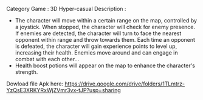 Category Game : 3D Hyper-casual 
Description : 
+ The character will move within a certain range on the map, controlled by a joystick. When stopped, the character will check for enemy presence. If enemies are detected, the character will turn to face the nearest opponent within range and throw towards them. Each time an opponent is defeated, the character will gain experience points to level up, increasing their health. Enemies move around and can engage in combat with each other...
+ Health boost potions will appear on the map to enhance the character's strength.

Dowload file Apk here: https://drive.google.com/drive/folders/1TLmtrz-YzQsE3XRKYRxWjZVmr3vx-tJP?usp=sharing

